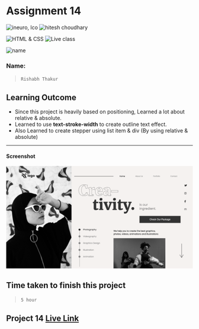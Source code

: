 # Assignment 14

![ineuro, lco](https://img.shields.io/badge/iNeuron-LCO-green)
![hitesh choudhary](https://img.shields.io/badge/Hitesh--Choudhary-Full--stack--JS--bootcamp-red)

![HTML & CSS](https://img.shields.io/badge/HTML-CSS-orange)
![Live class](https://img.shields.io/badge/LIVE--CLASS-PROJECT--14-lightgrey)

![name](https://img.shields.io/badge/Rishabh-Thakur-lightgrey)

### Name:

> `Rishabh Thakur`



## Learning Outcome
  - Since this project is heavily based on positioning,
    Learned a lot about relative & absolute.
  - Learned to use **text-stroke-width** to create outline text effect.
  - Also Learned to create stepper using list item & div (By using relative & absolute)

---

#### Screenshot

![Desktop](./assets/screencapture-127-0-0-1-5500-index-html-2022-07-28-23_16_14.png)

## Time taken to finish this project

> `5 hour`

## Project 14 [Live Link](https://dance-home-page.vercel.app)
